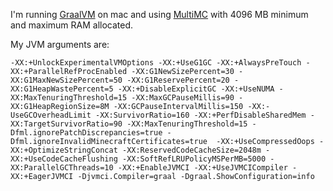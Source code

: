 I'm running [GraalVM](https://www.graalvm.org/) on mac and using [MultiMC](https://multimc.org/) with 4096 MB minimum and maximum RAM allocated.

My JVM arguments are:

`-XX:+UnlockExperimentalVMOptions -XX:+UseG1GC -XX:+AlwaysPreTouch -XX:+ParallelRefProcEnabled -XX:G1NewSizePercent=30 -XX:G1MaxNewSizePercent=50 -XX:G1ReservePercent=20 -XX:G1HeapWastePercent=5 -XX:+DisableExplicitGC -XX:+UseNUMA -XX:MaxTenuringThreshold=15 -XX:MaxGCPauseMillis=90 -XX:G1HeapRegionSize=8M -XX:GCPauseIntervalMillis=150 -XX:-UseGCOverheadLimit -XX:SurvivorRatio=160 -XX:+PerfDisableSharedMem -XX:TargetSurvivorRatio=90 -XX:MaxTenuringThreshold=15 -Dfml.ignorePatchDiscrepancies=true -Dfml.ignoreInvalidMinecraftCertificates=true  -XX:+UseCompressedOops -XX:+OptimizeStringConcat -XX:ReservedCodeCacheSize=2048m -XX:+UseCodeCacheFlushing -XX:SoftRefLRUPolicyMSPerMB=5000 -XX:ParallelGCThreads=10 -XX:+EnableJVMCI -XX:+UseJVMCICompiler -XX:+EagerJVMCI -Djvmci.Compiler=graal -Dgraal.ShowConfiguration=info`
